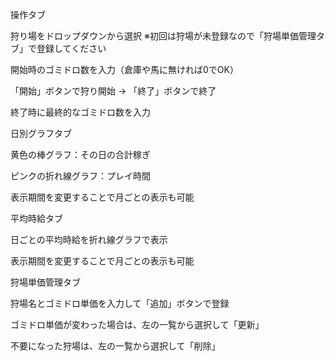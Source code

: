 操作タブ

狩り場をドロップダウンから選択
※初回は狩場が未登録なので「狩場単価管理タブ」で登録してください

開始時のゴミドロ数を入力（倉庫や馬に無ければ0でOK）

「開始」ボタンで狩り開始 → 「終了」ボタンで終了

終了時に最終的なゴミドロ数を入力

日別グラフタブ

黄色の棒グラフ：その日の合計稼ぎ

ピンクの折れ線グラフ：プレイ時間

表示期間を変更することで月ごとの表示も可能

平均時給タブ

日ごとの平均時給を折れ線グラフで表示

表示期間を変更することで月ごとの表示も可能

狩場単価管理タブ

狩場名とゴミドロ単価を入力して「追加」ボタンで登録

ゴミドロ単価が変わった場合は、左の一覧から選択して「更新」

不要になった狩場は、左の一覧から選択して「削除」